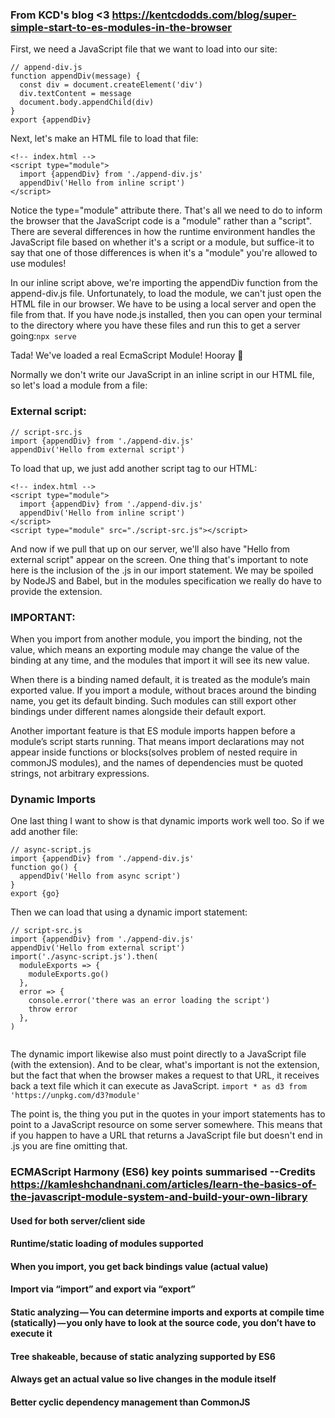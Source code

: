 ### From KCD's blog <3 https://kentcdodds.com/blog/super-simple-start-to-es-modules-in-the-browser


First, we need a JavaScript file that we want to load into our site:

```
// append-div.js
function appendDiv(message) {
  const div = document.createElement('div')
  div.textContent = message
  document.body.appendChild(div)
}
export {appendDiv}

```
Next, let's make an HTML file to load that file:

```
<!-- index.html -->
<script type="module">
  import {appendDiv} from './append-div.js'
  appendDiv('Hello from inline script')
</script>

```

Notice the type="module" attribute there. That's all we need to do to inform the browser that the JavaScript code is a "module" rather than a "script".
There are several differences in how the runtime environment handles the JavaScript file based on whether 
it's a script or a module, but suffice-it to say that one of those differences is when it's a "module" you're allowed to use modules!

In our inline script above, we're importing the appendDiv function from the append-div.js file. Unfortunately, to load the module,
we can't just open the HTML file in our browser. We have to be using a local server and open the file from that.
If you have node.js installed, then you can open your terminal to the directory where you have these files and run this to get a server going:``` npx serve ```

Tada! We've loaded a real EcmaScript Module! Hooray 🎉

Normally we don't write our JavaScript in an inline script in our HTML file, so let's load a module from a file:
### External script:

```
// script-src.js
import {appendDiv} from './append-div.js'
appendDiv('Hello from external script')

```
To load that up, we just add another script tag to our HTML:

```
<!-- index.html -->
<script type="module">
  import {appendDiv} from './append-div.js'
  appendDiv('Hello from inline script')
</script>
<script type="module" src="./script-src.js"></script>

```
And now if we pull that up on our server, we'll also have "Hello from external script" appear on the screen.
One thing that's important to note here is the inclusion of the .js in our import statement. 
We may be spoiled by NodeJS and Babel, but in the modules specification we really do have to provide the extension.

### IMPORTANT:
When you import from another module, you import the binding, not the value, which means an exporting module
may change the value of the binding at any time, and the modules that import it will see its new value.

When there is a binding named default, it is treated as the module’s main exported value. If you import a module, without braces around the binding name,
you get its default binding. Such modules can still export other bindings under different names alongside their default export.

Another important feature is that ES module imports happen before a module’s script starts running. That means import declarations may not appear inside functions or blocks(solves problem of nested require in commonJS modules), and the names of dependencies must be quoted strings, not arbitrary expressions.

### Dynamic Imports
One last thing I want to show is that dynamic imports work well too. So if we add another file:

```
// async-script.js
import {appendDiv} from './append-div.js'
function go() {
  appendDiv('Hello from async script')
}
export {go}
```
Then we can load that using a dynamic import statement:

```
// script-src.js
import {appendDiv} from './append-div.js'
appendDiv('Hello from external script')
import('./async-script.js').then(
  moduleExports => {
    moduleExports.go()
  },
  error => {
    console.error('there was an error loading the script')
    throw error
  },
)


```
The dynamic import likewise also must point directly to a JavaScript file (with the extension).
And to be clear, what's important is not the extension, but the fact that when the browser makes a request to that URL,
it receives back a text file which it can execute as JavaScript.
```import * as d3 from 'https://unpkg.com/d3?module'```

The point is, the thing you put in the quotes in your import statements has to point to a JavaScript resource on some server somewhere. 
This means that if you happen to have a URL that returns a JavaScript file but doesn't end in .js you are fine omitting that.

 ### ECMAScript Harmony (ES6) key points summarised --Credits https://kamleshchandnani.com/articles/learn-the-basics-of-the-javascript-module-system-and-build-your-own-library
 
#### Used for both server/client side
#### Runtime/static loading of modules supported
#### When you import, you get back bindings value (actual value)
#### Import via “import” and export via “export”
#### Static analyzing — You can determine imports and exports at compile time (statically) — you only have to look at the source code, you don’t have to execute it
#### Tree shakeable, because of static analyzing supported by ES6
#### Always get an actual value so live changes in the module itself
#### Better cyclic dependency management than CommonJS
